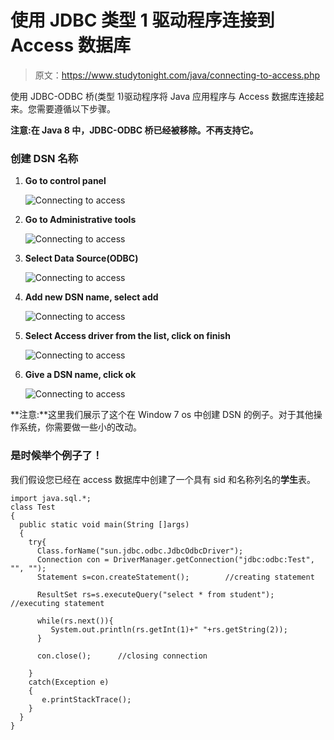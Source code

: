 # 使用 JDBC 类型 1 驱动程序连接到 Access 数据库

> 原文：<https://www.studytonight.com/java/connecting-to-access.php>

使用 JDBC-ODBC 桥(类型 1)驱动程序将 Java 应用程序与 Access 数据库连接起来。您需要遵循以下步骤。

**注意:在 Java 8 中，JDBC-ODBC 桥已经被移除。不再支持它。**

### 创建 DSN 名称

1.  **Go to control panel**

    ![Connecting to access](../Images/4430ad2d0f544af0b9c543dc882d7350.png)

2.  **Go to Administrative tools**

    ![Connecting to access](../Images/9815f04560d8f3ea83907c073fde09c5.png)

3.  **Select Data Source(ODBC)**

    ![Connecting to access](../Images/07c0430f22bc58029c44d3b9b0c41b57.png)

4.  **Add new DSN name, select add**

    ![Connecting to access](../Images/b2800993780919cf5f22069ec859ac6f.png)

5.  **Select Access driver from the list, click on finish**

    ![Connecting to access](../Images/c9c81e9393c098927d28db70fcdd980c.png)

6.  **Give a DSN name, click ok**

    ![Connecting to access](../Images/7375f68b663a983f1ef8fd4c2141aa68.png)

**注意:**这里我们展示了这个在 Window 7 os 中创建 DSN 的例子。对于其他操作系统，你需要做一些小的改动。

### 是时候举个例子了！

我们假设您已经在 access 数据库中创建了一个具有 sid 和名称列名的**学生**表。

```
import java.sql.*;
class Test
{
  public static void main(String []args)
  {
    try{
      Class.forName("sun.jdbc.odbc.JdbcOdbcDriver");
      Connection con = DriverManager.getConnection("jdbc:odbc:Test", "", "");
      Statement s=con.createStatement();        //creating statement

      ResultSet rs=s.executeQuery("select * from student");     //executing statement

      while(rs.next()){
         System.out.println(rs.getInt(1)+" "+rs.getString(2));
      }

      con.close();      //closing connection

    }
    catch(Exception e)
    {
       e.printStackTrace();
    }
  }
} 
```